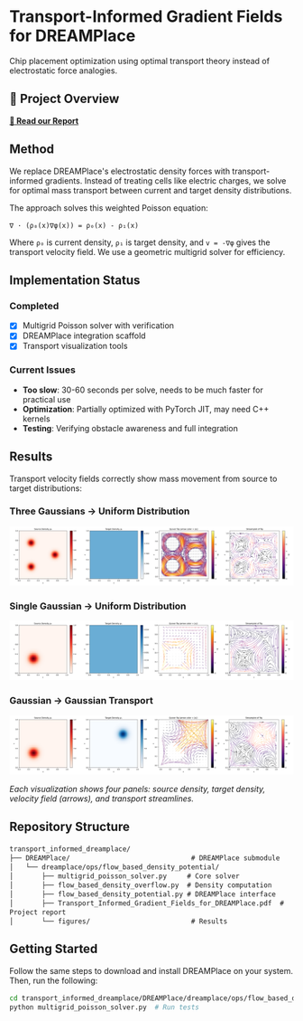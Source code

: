 # Transport-Informed Gradient Fields for DREAMPlace

Chip placement optimization using optimal transport theory instead of electrostatic force analogies.

## 📄 Project Overview

**[📖 Read our Report](https://github.com/Ghoobaloo/DREAMPlace/blob/main/dreamplace/ops/flow_based_density_potential/Transport_Informed_Gradient_Fields_for_Global_Placement.pdf)**

## Method

We replace DREAMPlace's electrostatic density forces with transport-informed gradients. Instead of treating cells like electric charges, we solve for optimal mass transport between current and target density distributions.

The approach solves this weighted Poisson equation:
```
∇ · (ρ₀(x)∇φ(x)) = ρ₀(x) - ρ₁(x)
```

Where `ρ₀` is current density, `ρ₁` is target density, and `v = -∇φ` gives the transport velocity field. We use a geometric multigrid solver for efficiency.

## Implementation Status

### Completed
- [x] Multigrid Poisson solver with verification
- [x] DREAMPlace integration scaffold  
- [x] Transport visualization tools

### Current Issues
- **Too slow**: 30-60 seconds per solve, needs to be much faster for practical use
- **Optimization**: Partially optimized with PyTorch JIT, may need C++ kernels
- **Testing**: Verifying obstacle awareness and full integration

## Results

Transport velocity fields correctly show mass movement from source to target distributions:

### Three Gaussians → Uniform Distribution
![Multimodal Transport](https://github.com/Ghoobaloo/DREAMPlace/blob/master/dreamplace/ops/flow_based_density_potential/figures/multimodal_transport_256x256_10_v_cycles.png)

### Single Gaussian → Uniform Distribution  
![Gaussian to Uniform](https://github.com/Ghoobaloo/DREAMPlace/blob/master/dreamplace/ops/flow_based_density_potential/figures/transport_visualization_64x64_gauss_to_uniform.png)

### Gaussian → Gaussian Transport
![Two Gaussians](https://github.com/Ghoobaloo/DREAMPlace/blob/master/dreamplace/ops/flow_based_density_potential/figures/transport_visualization_64x64_two_gauss.png)

*Each visualization shows four panels: source density, target density, velocity field (arrows), and transport streamlines.*

## Repository Structure

```
transport_informed_dreamplace/
├── DREAMPlace/                              # DREAMPlace submodule
│   └── dreamplace/ops/flow_based_density_potential/
│       ├── multigrid_poisson_solver.py     # Core solver
│       ├── flow_based_density_overflow.py  # Density computation  
│       ├── flow_based_density_potential.py # DREAMPlace interface
│       ├── Transport_Informed_Gradient_Fields_for_DREAMPlace.pdf  # Project report
│       └── figures/                         # Results
```

## Getting Started
Follow the same steps to download and install DREAMPlace on your system. Then, run the following:

```bash
cd transport_informed_dreamplace/DREAMPlace/dreamplace/ops/flow_based_density_potential/
python multigrid_poisson_solver.py  # Run tests
```